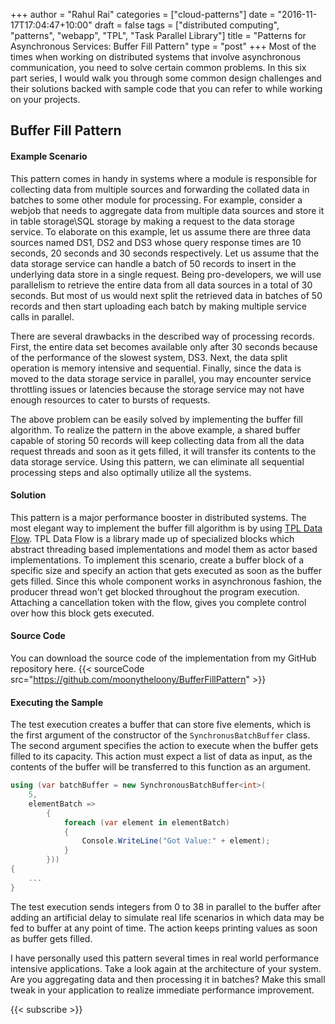 ﻿+++
author = "Rahul Rai"
categories = ["cloud-patterns"]
date = "2016-11-17T17:04:47+10:00"
draft = false
tags = ["distributed computing", "patterns", "webapp", "TPL", "Task Parallel Library"]
title = "Patterns for Asynchronous Services: Buffer Fill Pattern"
type = "post"
+++
Most of the times when working on distributed systems that involve asynchronous communication, you need to solve certain common problems. In this six part series, I would walk you through some common design challenges and their solutions backed with sample code that you can refer to while working on your projects.

## Buffer Fill Pattern
#### Example Scenario
This pattern comes in handy in systems where a module is responsible for collecting data from multiple sources and forwarding the collated data in batches to some other module for processing. For example, consider a webjob that needs to aggregate data from multiple data sources and store it in table storage\SQL storage by making a request to the data storage service. To elaborate on this example, let us assume there are three data sources named DS1, DS2 and DS3 whose query response times are 10 seconds, 20 seconds and 30 seconds respectively. Let us assume that the data storage service can handle a batch of 50 records to insert in the underlying data store in a single request. Being pro-developers, we will use parallelism to retrieve the entire data from all data sources in a total of 30 seconds. But most of us would next split the retrieved data in batches of 50 records and then start uploading each batch by making multiple service calls in parallel.

There are several drawbacks in the described way of processing records. First, the entire data set becomes available only after 30 seconds because of the performance of the slowest system, DS3. Next, the data split operation is memory intensive and sequential. Finally, since the data is moved to the data storage service in parallel, you may encounter service throttling issues or latencies because the storage service may not have enough resources to cater to bursts of requests.

The above problem can be easily solved by implementing the buffer fill algorithm. To realize the pattern in the above example, a shared buffer capable of storing 50 records will keep collecting data from all the data request threads and soon as it gets filled, it will transfer its contents to the data storage service. Using this pattern, we can eliminate all sequential processing steps and also optimally utilize all the systems.

#### Solution
This pattern is a major performance booster in distributed systems. The most elegant way to implement the buffer fill algorithm is by using [TPL Data Flow](https://msdn.microsoft.com/en-us/library/hh228603(v=vs.110).aspx). TPL Data Flow is a library made up of specialized blocks which abstract threading based implementations and model them as actor based implementations. To implement this scenario, create a buffer block of a specific size and specify an action that gets executed as soon as the buffer gets filled. Since this whole component works in asynchronous fashion, the producer thread won't get blocked throughout the program execution. Attaching a cancellation token with the flow, gives you complete control over how this block gets executed.

#### Source Code
You can download the source code of the implementation from my GitHub repository here.
{{< sourceCode src="https://github.com/moonytheloony/BufferFillPattern" >}}

#### Executing the Sample
The test execution creates a buffer that can store five elements, which is the first argument of the constructor of the `SynchronusBatchBuffer` class. The second argument specifies the action to execute when the buffer gets filled to its capacity. This action must expect a list of data as input, as the contents of the buffer will be transferred to this function as an argument.

~~~CS
using (var batchBuffer = new SynchronousBatchBuffer<int>(
    5, 
    elementBatch =>
        {
            foreach (var element in elementBatch)
            {
                Console.WriteLine("Got Value:" + element);
            }
        }))
{
    ...
}
~~~
The test execution sends integers from 0 to 38 in parallel to the buffer after adding an artificial delay to simulate real life scenarios in which data may be fed to buffer at any point of time. The action keeps printing values as soon as buffer gets filled.

I have personally used this pattern several times in real world performance intensive applications. Take a look again at the architecture of your system. Are you aggregating data and then processing it in batches? Make this small tweak in your application to realize immediate performance improvement.

{{< subscribe >}}
